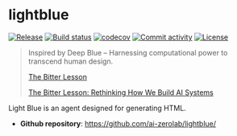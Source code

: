 # lightblue

[![Release](https://img.shields.io/github/v/release/ai-zerolab/lightblue)](https://img.shields.io/github/v/release/ai-zerolab/lightblue)
[![Build status](https://img.shields.io/github/actions/workflow/status/ai-zerolab/lightblue/main.yml?branch=main)](https://github.com/ai-zerolab/lightblue/actions/workflows/main.yml?query=branch%3Amain)
[![codecov](https://codecov.io/gh/ai-zerolab/lightblue/branch/main/graph/badge.svg)](https://codecov.io/gh/ai-zerolab/lightblue)
[![Commit activity](https://img.shields.io/github/commit-activity/m/ai-zerolab/lightblue)](https://img.shields.io/github/commit-activity/m/ai-zerolab/lightblue)
[![License](https://img.shields.io/github/license/ai-zerolab/lightblue)](https://img.shields.io/github/license/ai-zerolab/lightblue)

> Inspired by Deep Blue – Harnessing computational power to transcend human design.
>
> [The Bitter Lesson](http://www.incompleteideas.net/IncIdeas/BitterLesson.html)
>
> [The Bitter Lesson: Rethinking How We Build AI Systems](https://ankitmaloo.com/bitter-lesson/)

Light Blue is an agent designed for generating HTML.

- **Github repository**: <https://github.com/ai-zerolab/lightblue/>
